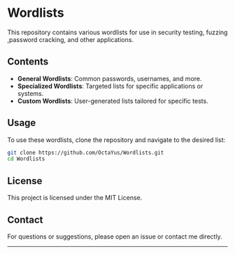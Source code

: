 # Wordlists

This repository contains various wordlists for use in security testing, fuzzing ,password cracking, and other applications.

## Contents

- **General Wordlists**: Common passwords, usernames, and more.
- **Specialized Wordlists**: Targeted lists for specific applications or systems.
- **Custom Wordlists**: User-generated lists tailored for specific tests.

## Usage

To use these wordlists, clone the repository and navigate to the desired list:

```bash
git clone https://github.com/OctaYus/Wordlists.git
cd Wordlists
```
## License

This project is licensed under the MIT License.

## Contact

For questions or suggestions, please open an issue or contact me directly.

---
